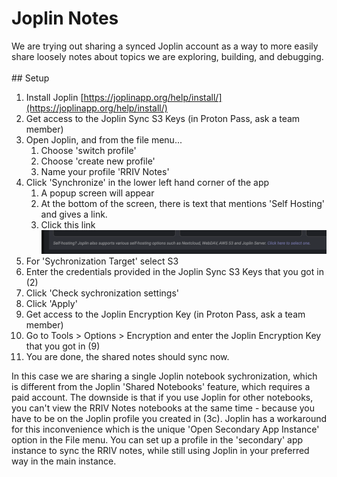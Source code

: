 # Joplin Notes

We are trying out sharing a synced Joplin account as a way to more easily share loosely notes about topics we are exploring, building, and debugging. \
\
\## Setup

1. Install Joplin [https://joplinapp.org/help/install/](https://joplinapp.org/help/install/)
2. Get access to the Joplin Sync S3 Keys (in Proton Pass, ask a team member)
3. Open Joplin, and from the file menu...
   1. Choose 'switch profile'
   2. Choose 'create new profile'
   3. Name your profile 'RRIV Notes'
4. Click 'Synchronize' in the lower left hand corner of the app
   1. A popup screen will appear
   2. At the bottom of the screen, there is text that mentions 'Self Hosting' and gives a link.
   3. Click this link ![](../../.gitbook/assets/image.png)
5. For 'Sychronization Target' select S3
6. Enter the credentials provided in the Joplin Sync S3 Keys that you got in (2)
7. Click 'Check sychronization settings'
8. Click 'Apply'
9. Get access to the Joplin Encryption Key (in Proton Pass, ask a team member)
10. Go to Tools > Options > Encryption and enter the Joplin Encryption Key that you got in (9)
11. You are done, the shared notes should sync now.



In this case we are sharing a single Joplin notebook sychronization, which is different from the Joplin 'Shared Notebooks' feature, which requires a paid account.  The downside is that if you use Joplin for other notebooks, you can't view the RRIV Notes notebooks at the same time - because you have to be on the Joplin profile you created in (3c).   Joplin has a workaround for this inconvenience which is the unique 'Open Secondary App Instance' option in the File menu.   You can set up a profile in the 'secondary' app instance to sync the RRIV notes, while still using Joplin in your preferred way in the main instance. &#x20;



